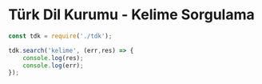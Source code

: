 # Türk Dil Kurumu - Kelime Sorgulama

```js
const tdk = require('./tdk');

tdk.search('kelime', (err,res) => {
    console.log(res);
    console.log(err);
});

```
